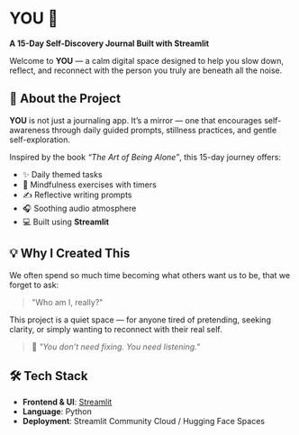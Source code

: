 # YOU 🌟  
**A 15-Day Self-Discovery Journal Built with Streamlit**

Welcome to **YOU** — a calm digital space designed to help you slow down, reflect, and reconnect with the person you truly are beneath all the noise.

## 🧠 About the Project
**YOU** is not just a journaling app. It’s a mirror — one that encourages self-awareness through daily guided prompts, stillness practices, and gentle self-exploration.

Inspired by the book *“The Art of Being Alone”*, this 15-day journey offers:
- ✨ Daily themed tasks  
- 🧘 Mindfulness exercises with timers  
- ✍️ Reflective writing prompts  
- 🎧 Soothing audio atmosphere  
- 💻 Built using **Streamlit**

## 💡 Why I Created This
We often spend so much time becoming what others want us to be, that we forget to ask:
> "Who am I, really?"

This project is a quiet space — for anyone tired of pretending, seeking clarity, or simply wanting to reconnect with their real self.

> 💬 *"You don’t need fixing. You need listening."*

## 🛠️ Tech Stack
- **Frontend & UI**: [Streamlit](https://streamlit.io/)  
- **Language**: Python  
- **Deployment**: Streamlit Community Cloud / Hugging Face Spaces


